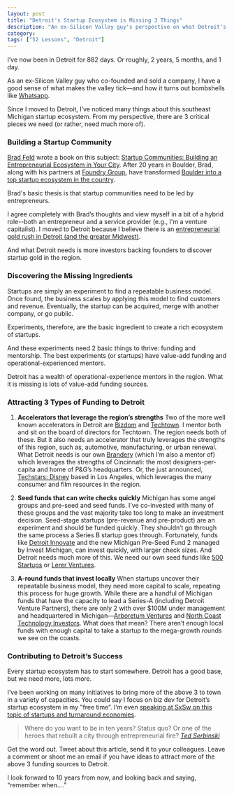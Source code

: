 ```yaml
---
layout: post
title: "Detroit's Startup Ecosystem is Missing 3 Things"
description: "An ex-Silicon Valley guy's perspective on what Detroit's startup ecosystem needs."
category:
tags: ["52 Lessons", "Detroit"]
---
```



I’ve now been in Detroit for 882 days. Or roughly, 2 years, 5 months, and 1 day.

As an ex-Silicon Valley guy who co-founded and sold a company, I have a good sense of what makes the valley tick—and how it turns out bombshells like [Whatsapp](http://venturebeat.com/2014/02/19/facebook-acquires-messaging-behemoth-whatsapp-for-16-billion/).

Since I moved to Detroit, I’ve noticed many things about this southeast Michigan startup ecosystem. From my perspective, there are 3 critical pieces we need (or rather, need much more of).


### Building a Startup Community

[Brad Feld](http://www.feld.com) wrote a book on this subject: [Startup Communities: Building an Entrepreneurial Ecosystem in Your City](http://www.amazon.com/gp/product/1118441540?ie=UTF8&camp=213733&creative=393185&creativeASIN=1118441540&linkCode=shr&tag=tedserbinski-20). After 20 years in Boulder, Brad, along with his partners at [Foundry Group](http://www.foundrygroup.com/), have transformed [Boulder into a top startup ecosystem in the country](http://www.jasonmendelson.com/wp/archives/2012/05/colorado-is-now-4-ranked-destination-for-early-stage-venture-capital-investment.php).

Brad's basic thesis is that startup communities need to be led by entrepreneurs.

I agree completely with Brad’s thoughts and view myself in a bit of a hybrid role--both an entrepreneur and a service provider (e.g., I'm a venture capitalist). I moved to Detroit because I believe there is an [entrepreneurial gold rush in Detroit (and the greater Midwest)](http://tedserbinski.com/the-entrepreneurial-gold-rush-why-i-moved-from-san-francisco-to-detroit/).

And what Detroit needs is more investors backing founders to discover startup gold in the region.


### Discovering the Missing Ingredients

Startups are simply an experiment to find a repeatable business model. Once found, the business scales by applying this model to find customers and revenue. Eventually, the startup can be acquired, merge with another company, or go public.

Experiments, therefore, are the basic ingredient to create a rich ecosystem of startups.

And these experiments need 2 basic things to thrive: funding and mentorship. The best experiments (or startups) have value-add funding and operational-experienced mentors.

Detroit has a wealth of operational-experience mentors in the region. What it is missing is lots of value-add funding sources.




### Attracting 3 Types of Funding to Detroit

1. **Accelerators that leverage the region’s strengths**
  Two of the more well known accelerators in Detroit are [Bizdom](http://bizdom.com) and [Techtown](http://techtowndetroit.org). I mentor both and sit on the board of directors for Techtown. The region needs both of these. But it also needs an accelerator that truly leverages the strengths of this region, such as, automotive, manufacturing, or urban renewal. What Detroit needs is our own [Brandery](http://www.brandery.org) (which I’m also a mentor of) which leverages the strengths of Cincinnati: the most designers-per-capita and home of P&G’s headquarters. Or, the just announced, [Techstars: Disney](http://disneyaccelerator.com/) based in Los Angeles, which leverages the many consumer and film resources in the region.


2. **Seed funds that can write checks quickly**
  Michigan has some angel groups and pre-seed and seed funds. I’ve co-invested with many of these groups and the vast majority take too long to make an investment decision. Seed-stage startups (pre-revenue and pre-product) are an experiment and should be funded quickly. They shouldn’t go through the same process a Series B startup goes through. Fortunately, funds like [Detroit Innovate](http://detroitinnovate.com/fund/) and the new Michigan Pre-Seed Fund 2 managed by Invest Michigan, can invest quickly, with larger check sizes. And Detroit needs much more of this. We need our own seed funds like [500 Startups](http://500.co/) or [Lerer Ventures](http://www.lererventures.com/).


3. **A-round funds that invest locally**
  When startups uncover their repeatable business model, they need more capital to scale, repeating this process for huge growth. While there are a handful of Michigan funds that have the capacity to lead a Series-A (including Detroit Venture Partners), there are only 2 with over $100M under management and headquartered in Michigan—[Arboretum Ventures](http://www.arboretumvc.com/) and [North Coast Technology Investors](http://www.northcoastvc.com/). What does that mean? There aren’t enough local funds with enough capital to take a startup to the mega-growth rounds we see on the coasts.



### Contributing to Detroit’s Success

Every startup ecosystem has to start somewhere. Detroit has a good base, but we need more, lots more.

I’ve been working on many initiatives to bring more of the above 3 to town in a variety of capacities. You could say I focus on biz dev for Detroit’s startup ecosystem in my "free time”. I’m even [speaking at SxSw on this topic of startups and turnaround economies](http://schedule.sxsw.com/2014/events/event_IAP27494).

> Where do you want to be in ten years? Status quo? Or one of the heroes that rebuilt a city through entrepreneurial fire? <cite>[Ted Serbinski](http://tedserbinski.com/the-entrepreneurial-gold-rush-why-i-moved-from-san-francisco-to-detroit/)</cite>

Get the word out. Tweet about this article, send it to your colleagues. Leave a comment or shoot me an email if you have ideas to attract more of the above 3 funding sources to Detroit.

I look forward to 10 years from now, and looking back and saying, “remember when….”
